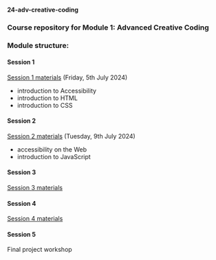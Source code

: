 #### 24-adv-creative-coding
### Course repository for Module 1: Advanced Creative Coding

### Module structure:
#### Session 1 
[Session 1 materials](./Session_1) (Friday, 5th July 2024)

- introduction to Accessibility
- introduction to HTML
- introduction to CSS
#### Session 2
[Session 2 materials](./Session_2) (Tuesday, 9th July 2024)
- accessibility on the Web
- introduction to JavaScript

#### Session 3
[Session 3 materials](./Session_3)

#### Session 4
[Session 4 materials](./Session_4)

#### Session 5
Final project workshop